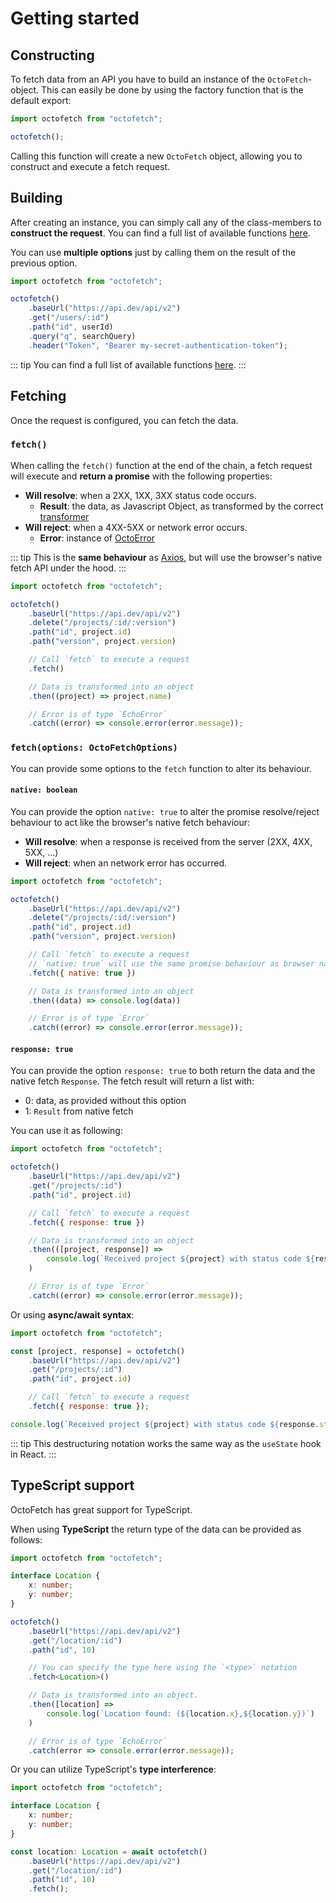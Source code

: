 # Getting started

## Constructing

To fetch data from an API you have to build an instance of the `OctoFetch`-object. This can easily be done by using the factory function that is the default export:

```javascript
import octofetch from "octofetch";

octofetch();
```

Calling this function will create a new `OctoFetch` object, allowing you to construct and execute a fetch request.

## Building

After creating an instance, you can simply call any of the class-members to **construct the request**. You can find a full list of available functions [here](/guide/reference/octofetch).

You can use **multiple options** just by calling them on the result of the previous option.

```javascript
import octofetch from "octofetch";

octofetch()
    .baseUrl("https://api.dev/api/v2")
    .get("/users/:id")
    .path("id", userId)
    .query("q", searchQuery)
    .header("Token", "Bearer my-secret-authentication-token");
```

::: tip
You can find a full list of available functions [here](/guide/reference/octofetch).
:::

## Fetching

Once the request is configured, you can fetch the data.

### `fetch()`

When calling the `fetch()` function at the end of the chain, a fetch request will execute and **return a promise** with the following properties:

-   **Will resolve**: when a 2XX, 1XX, 3XX status code occurs.
    -   **Result**: the data, as Javascript Object, as transformed by the correct [transformer](/guide/transformers)
-   **Will reject**: when a 4XX-5XX or network error occurs.
    -   **Error**: instance of [OctoError](/guide/reference/octoerror)

::: tip
This is the **same behaviour** as [Axios](https://github.com/axios/axios), but will use the browser's native fetch API under the hood.
:::

```javascript
import octofetch from "octofetch";

octofetch()
    .baseUrl("https://api.dev/api/v2")
    .delete("/projects/:id/:version")
    .path("id", project.id)
    .path("version", project.version)

    // Call `fetch` to execute a request
    .fetch()

    // Data is transformed into an object
    .then((project) => project.name)

    // Error is of type `EchoError`
    .catch((error) => console.error(error.message));
```

### `fetch(options: OctoFetchOptions)`

You can provide some options to the `fetch` function to alter its behaviour.

#### `native: boolean`

You can provide the option `native: true` to alter the promise resolve/reject behaviour to act like the browser's native fetch behaviour:

-   **Will resolve**: when a response is received from the server (2XX, 4XX, 5XX, ...)
-   **Will reject**: when an network error has occurred.

```javascript
import octofetch from "octofetch";

octofetch()
    .baseUrl("https://api.dev/api/v2")
    .delete("/projects/:id/:version")
    .path("id", project.id)
    .path("version", project.version)

    // Call `fetch` to execute a request
    // `native: true` will use the same promise behaviour as browser native fetch.
    .fetch({ native: true })

    // Data is transformed into an object
    .then((data) => console.log(data))

    // Error is of type `Error`
    .catch((error) => console.error(error.message));
```

#### `response: true`

You can provide the option `response: true` to both return the data and the native fetch `Response`. The fetch result will return a list with:

-   0: data, as provided without this option
-   1: `Result` from native fetch

You can use it as following:

```javascript
import octofetch from "octofetch";

octofetch()
    .baseUrl("https://api.dev/api/v2")
    .get("/projects/:id")
    .path("id", project.id)

    // Call `fetch` to execute a request
    .fetch({ response: true })

    // Data is transformed into an object
    .then(([project, response]) =>
        console.log(`Received project ${project} with status code ${response.status}`)
    )

    // Error is of type `Error`
    .catch((error) => console.error(error.message));
```

Or using **async/await syntax**:

```javascript
import octofetch from "octofetch";

const [project, response] = octofetch()
    .baseUrl("https://api.dev/api/v2")
    .get("/projects/:id")
    .path("id", project.id)

    // Call `fetch` to execute a request
    .fetch({ response: true });

console.log(`Received project ${project} with status code ${response.status}`);
```

::: tip
This destructuring notation works the same way as the `useState` hook in React.
:::

## TypeScript support

OctoFetch has great support for TypeScript.

When using **TypeScript** the return type of the data can be provided as follows:

```typescript
import octofetch from "octofetch";

interface Location {
    x: number;
    y: number;
}

octofetch()
    .baseUrl("https://api.dev/api/v2")
    .get("/location/:id")
    .path("id", 10)

    // You can specify the type here using the `<type>` notation
    .fetch<Location>()

    // Data is transformed into an object.
    .then([location] =>
        console.log(`Location found: (${location.x},${location.y})`)
    )

    // Error is of type `EchoError`
    .catch(error => console.error(error.message));
```

Or you can utilize TypeScript's **type interference**:

```typescript
import octofetch from "octofetch";

interface Location {
    x: number;
    y: number;
}

const location: Location = await octofetch()
    .baseUrl("https://api.dev/api/v2")
    .get("/location/:id")
    .path("id", 10)
    .fetch();
```
